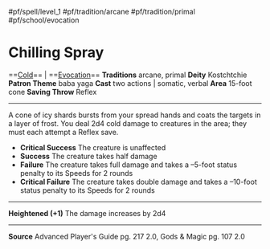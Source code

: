 #pf/spell/level_1 #pf/tradition/arcane #pf/tradition/primal #pf/school/evocation 
# Chilling Spray
==[Cold](../../../Traits/Cold.md)== | ==[Evocation](../../../Traits/Evocation.md)==
**Traditions** arcane, primal
**Deity** Kostchtchie
**Patron Theme** baba yaga
**Cast** two actions | somatic, verbal
**Area** 15-foot cone
**Saving Throw** Reflex

---
A cone of icy shards bursts from your spread hands and coats the targets in a layer of frost. You deal 2d4 cold damage to creatures in the area; they must each attempt a Reflex save.

- **Critical Success** The creature is unaffected
- **Success** The creature takes half damage
- **Failure** The creature takes full damage and takes a –5-foot status penalty to its Speeds for 2 rounds
- **Critical Failure** The creature takes double damage and takes a –10-foot status penalty to its Speeds for 2 rounds

---
**Heightened (+1)** The damage increases by 2d4

---
**Source** Advanced Player's Guide pg. 217 2.0, Gods & Magic pg. 107 2.0